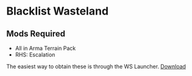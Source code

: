 # Blacklist Wasteland

## Mods Required

* All in Arma Terrain Pack
* RHS: Escalation

The easiest way to obtain these is through the WS Launcher.
[Download](http://www.a3cdn.com/)
